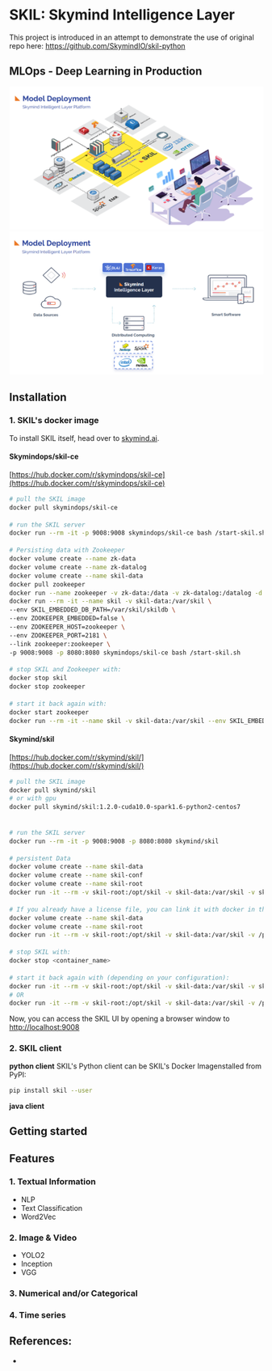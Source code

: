 # SKIL: Skymind Intelligence Layer

This project is introduced in an attempt to demonstrate the use of original repo here: https://github.com/SkymindIO/skil-python

## MLOps - Deep Learning in Production

<img src="docs/skil.png" width="800" />

<img src="docs/skil-1.png" width="815" />

## Installation


### 1. SKIL's docker image
To install SKIL itself, head over to [skymind.ai](https://docs.skymind.ai/docs/docker-image). 

#### Skymindops/skil-ce
[https://hub.docker.com/r/skymindops/skil-ce](https://hub.docker.com/r/skymindops/skil-ce)


```bash
# pull the SKIL image
docker pull skymindops/skil-ce

# run the SKIL server
docker run --rm -it -p 9008:9008 skymindops/skil-ce bash /start-skil.sh

# Persisting data with Zookeeper
docker volume create --name zk-data
docker volume create --name zk-datalog
docker volume create --name skil-data
docker pull zookeeper
docker run --name zookeeper -v zk-data:/data -v zk-datalog:/datalog -d zookeeper
docker run --rm -it --name skil -v skil-data:/var/skil \
--env SKIL_EMBEDDED_DB_PATH=/var/skil/skildb \
--env ZOOKEEPER_EMBEDDED=false \
--env ZOOKEEPER_HOST=zookeeper \
--env ZOOKEEPER_PORT=2181 \
--link zookeeper:zookeeper \
-p 9008:9008 -p 8080:8080 skymindops/skil-ce bash /start-skil.sh

# stop SKIL and Zookeeper with:
docker stop skil
docker stop zookeeper

# start it back again with:
docker start zookeeper
docker run --rm -it --name skil -v skil-data:/var/skil --env SKIL_EMBEDDED_DB_PATH=/var/skil/skildb --env ZOOKEEPER_EMBEDDED=false --env ZOOKEEPER_HOST=zookeeper --env ZOOKEEPER_PORT=2181 --link zookeeper:zookeeper -p 9008:9008 -p 8080:8080 skymindops/skil-ce bash /start-skil.sh
```

#### Skymind/skil

[https://hub.docker.com/r/skymind/skil/](https://hub.docker.com/r/skymind/skil/)
```bash
# pull the SKIL image
docker pull skymind/skil
# or with gpu
docker pull skymind/skil:1.2.0-cuda10.0-spark1.6-python2-centos7


# run the SKIL server
docker run --rm -it -p 9008:9008 -p 8080:8080 skymind/skil

# persistent Data
docker volume create --name skil-data
docker volume create --name skil-conf
docker volume create --name skil-root
docker run -it --rm -v skil-root:/opt/skil -v skil-data:/var/skil -v skil-conf:/etc/skil -p 9008:9008 -p 8080:8080 -d skymind/skil

# If you already have a license file, you can link it with docker in the following way:
docker volume create --name skil-data
docker volume create --name skil-root
docker run -it --rm -v skil-root:/opt/skil -v skil-data:/var/skil -v /path/to/license:/etc/skil/license.txt -p 9008:9008 -p 8080:8080 -d skymind/skil

# stop SKIL with:
docker stop <container_name>

# start it back again with (depending on your configuration):
docker run -it --rm -v skil-root:/opt/skil -v skil-data:/var/skil -v skil-conf:/etc/skil -p 9008:9008 -p 8080:8080 -d skymind/skil
# OR
docker run -it --rm -v skil-root:/opt/skil -v skil-data:/var/skil -v /path/to/license:/etc/skil/license.txt -p 9008:9008 -p 8080:8080 -d skymind/skil
```


Now, you can access the SKIL UI by opening a browser window to [http://localhost:9008](http://localhost:9008) 


### 2. SKIL client

**python client**
SKIL's Python client can be SKIL's Docker Imagenstalled from PyPI:

```bash
pip install skil --user
```

**java client**
## Getting started

## Features

### 1. Textual Information
* NLP
* Text Classification
* Word2Vec

### 2. Image & Video
* YOLO2
* Inception
* VGG

### 3. Numerical and/or Categorical

### 4. Time series



## References:

* []()



